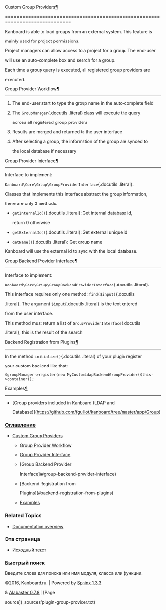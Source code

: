 Custom Group Providers[¶](#custom-group-providers "Ссылка на этот заголовок")

=============================================================================



Kanboard is able to load groups from an external system. This feature is

mainly used for project permissions.



Project managers can allow access to a project for a group. The end-user

will use an auto-complete box and search for a group.



Each time a group query is executed, all registered group providers are

executed.



Group Provider Workflow[¶](#group-provider-workflow "Ссылка на этот заголовок")

-------------------------------------------------------------------------------



1.  The end-user start to type the group name in the auto-complete field

2.  The `GroupManager`{.docutils .literal} class will execute the query

    across all registered group providers

3.  Results are merged and returned to the user interface

4.  After selecting a group, the information of the group are synced to

    the local database if necessary



Group Provider Interface[¶](#group-provider-interface "Ссылка на этот заголовок")

---------------------------------------------------------------------------------



Interface to implement:

`Kanboard\Core\Group\GroupProviderInterface`{.docutils .literal}.



Classes that implements this interface abstract the group information,

there are only 3 methods:



-   `getInternalId()`{.docutils .literal}: Get internal database id,

    return 0 otherwise

-   `getExternalId()`{.docutils .literal}: Get external unique id

-   `getName()`{.docutils .literal}: Get group name



Kanboard will use the external id to sync with the local database.



Group Backend Provider Interface[¶](#group-backend-provider-interface "Ссылка на этот заголовок")

-------------------------------------------------------------------------------------------------



Interface to implement:

`Kanboard\Core\Group\GroupBackendProviderInterface`{.docutils .literal}.



This interface requires only one method: `find($input)`{.docutils

.literal}. The argument `$input`{.docutils .literal} is the text entered

from the user interface.



This method must return a list of `GroupProviderInterface`{.docutils

.literal}, this is the result of the search.



Backend Registration from Plugins[¶](#backend-registration-from-plugins "Ссылка на этот заголовок")

---------------------------------------------------------------------------------------------------



In the method `initialize()`{.docutils .literal} of your plugin register

your custom backend like that:



    $groupManager->register(new MyCustomLdapBackendGroupProvider($this->container));



Examples[¶](#examples "Ссылка на этот заголовок")

-------------------------------------------------



-   [Group providers included in Kanboard (LDAP and

    Database)](https://github.com/fguillot/kanboard/tree/master/app/Group)



### [Оглавление](index.markdown)



-   [Custom Group Providers](#)

    -   [Group Provider Workflow](#group-provider-workflow)

    -   [Group Provider Interface](#group-provider-interface)

    -   [Group Backend Provider

        Interface](#group-backend-provider-interface)

    -   [Backend Registration from

        Plugins](#backend-registration-from-plugins)

    -   [Examples](#examples)



### Related Topics



-   [Documentation overview](index.markdown)



### Эта страница



-   [Исходный текст](_sources/plugin-group-provider.txt)



### Быстрый поиск



Введите слова для поиска или имя модуля, класса или функции.



©2016, Kanboard.ru. | Powered by [Sphinx 1.3.3](http://sphinx-doc.org/)

& [Alabaster 0.7.8](https://github.com/bitprophet/alabaster) | [Page

source](_sources/plugin-group-provider.txt)

